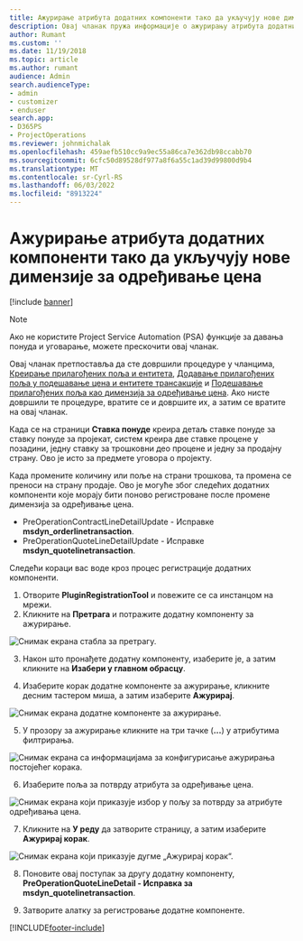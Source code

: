 ```yaml
---
title: Ажурирање атрибута додатних компоненти тако да укључују нове димензије за одређивање цена
description: Овај чланак пружа информације о ажурирању атрибута додатних компоненти за димензије одређивања цена.
author: Rumant
ms.custom: ''
ms.date: 11/19/2018
ms.topic: article
ms.author: rumant
audience: Admin
search.audienceType:
- admin
- customizer
- enduser
search.app:
- D365PS
- ProjectOperations
ms.reviewer: johnmichalak
ms.openlocfilehash: 459aefb510cc9a9ec55a86ca7e362db98ccabb70
ms.sourcegitcommit: 6cfc50d89528df977a8f6a55c1ad39d99800d9b4
ms.translationtype: MT
ms.contentlocale: sr-Cyrl-RS
ms.lasthandoff: 06/03/2022
ms.locfileid: "8913224"
---
```

# <a name="update-plug-in-attributes-to-include-new-pricing-dimensions"></a>Ажурирање атрибута додатних компоненти тако да укључују нове димензије за одређивање цена

[!include [banner](../includes/psa-now-project-operations.md)]

> [!NOTE]
> Ако не користите Project Service Automation (PSA) функције за давања понуда и уговарање, можете прескочити овај чланак.

Овај чланак претпоставља да сте довршили процедуре у чланцима, [Креирање прилагођених поља и ентитета](create-custom-fields-entities.md), [Додавање прилагођених поља у подешавање цена и ентитете трансакције](field-references.md) и [Подешавање прилагођених поља као димензија за одређивање цена](set-up-pricing-dimensions.md). Ако нисте довршили те процедуре, вратите се и довршите их, а затим се вратите на овај чланак.

Када се на страници **Ставка понуде** креира детаљ ставке понуде за ставку понуде за пројекат, систем креира две ставке процене у позадини, једну ставку за трошковни део процене и једну за продајну страну. Ово је исто за предмете уговора о пројекту.

Када промените количину или поље на страни трошкова, та промена се преноси на страну продаје. Ово је могуће због следећих додатних компоненти које морају бити поново регистроване после промене димензија за одређивање цена.

- PreOperationContractLineDetailUpdate - Исправке **msdyn_orderlinetransaction**.
- PreOperationQuoteLineDetailUpdate - Исправке **msdyn_quotelinetransaction**.

Следећи кораци вас воде кроз процес регистрације додатних компоненти.

1. Отворите **PluginRegistrationTool** и повежите се са инстанцом на мрежи.
2. Кликните на **Претрага** и потражите додатну компоненту за ажурирање.

 ![Снимак екрана стабла за претрагу.](media/PRT-1.png)

3. Након што пронађете додатну компоненту, изаберите је, а затим кликните на **Изабери у главном обрасцу**.

4. Изаберите корак додатне компоненте за ажурирање, кликните десним тастером миша, а затим изаберите **Ажурирај**.

 ![Снимак екрана додатне компоненте за ажурирање.](media/PRT-2.png)
 
5. У прозору за ажурирање кликните на три тачке (**...**) у атрибутима филтрирања.

 ![Снимак екрана са информацијама за конфигурисање ажурирања постојећег корака.](media/PRT-3.png)
 
6. Изаберите поља за потврду атрибута за одређивање цена.

 ![Снимак екрана који приказује избор у пољу за потврду за атрибуте одређивања цена.](media/PRT-4.png)

7. Кликните на **У реду** да затворите страницу, а затим изаберите **Ажурирај корак**.

 ![Снимак екрана који приказује дугме „Ажурирај корак“.](media/PRT-5.png)
 
8. Поновите овај поступак за другу додатну компоненту, **PreOperationQuoteLineDetail - Исправка за msdyn_quotelinetransaction**.

9. Затворите алатку за регистровање додатне компоненте.



[!INCLUDE[footer-include](../includes/footer-banner.md)]
